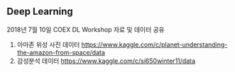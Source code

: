 ## Deep Learning  

2018년 7월 10일 COEX DL Workshop 자료 및 데이터 공유 

1. 아마존 위성 사진 데이터 
https://www.kaggle.com/c/planet-understanding-the-amazon-from-space/data 
2. 감성분석 데이터
https://www.kaggle.com/c/si650winter11/data 
